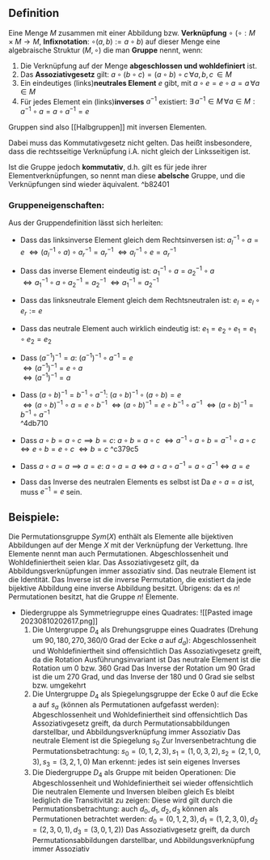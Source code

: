 ## Definition
Eine Menge $M$ zusammen mit einer Abbildung bzw. **Verknüpfung** $\circ$ ($\circ : M \times M \rightarrow M$, **Infixnotation**: $\circ(a, b) := a \circ b$) auf dieser Menge eine algebraische Struktur $(M, \circ)$ die man **Gruppe** nennt, wenn:
1. Die Verknüpfung auf der Menge **abgeschlossen und wohldefiniert** ist.
2. Das **Assoziativgesetz** gilt: $a \circ (b \circ c) = (a \circ b) \circ c \,  \forall a,b,c \, \in M$ 
3. Ein eindeutiges (links)**neutrales Element** $e$  gibt, mit $a \circ e = e \circ a = a \, \forall a \in M$
4. Für jedes Element ein (links)**inverses** $a^{-1}$ existiert: $\exists \, a^{-1} \in M \, \forall a \in M:  a^{-1} \circ a = a \circ a^{-1}= e$

Gruppen sind also [[Halbgruppen]] mit inversen Elementen.

Dabei muss das Kommutativgesetz nicht gelten. Das heißt insbesondere, dass die rechtsseitige Verknüpfung i.A. nicht gleich der Linksseitigen ist. 

Ist die Gruppe jedoch **kommutativ**, d.h. gilt es für jede ihrer Elementverknüpfungen, so nennt man diese **abelsche** Gruppe, und die Verknüpfungen sind wieder äquivalent. ^b82401
### Gruppeneigenschaften:
Aus der Gruppendefinition lässt sich herleiten:
- Dass das linksinverse Element gleich dem Rechtsinversen ist:
$a_l^{-1} \circ a = e$
$\Leftrightarrow (a_l^{-1} \circ a) \circ a_r^{-1} = a_r^{-1}$
$\Leftrightarrow a_l^{-1} \circ e = a_r^{-1}$    

- Dass das inverse Element eindeutig ist:
$a_1^{-1} \circ a = a_2^{-1} \circ a$        
$\Leftrightarrow a_1^{-1} \circ a \circ a_2^{-1} = a_2^{-1}$ 
$\Leftrightarrow a_1^{-1} = a_2^{-1}$               

- Dass das linksneutrale Element gleich dem Rechtsneutralen ist:
$e_l = e_l \circ e_r := e$

- Dass das neutrale Element auch wirklich eindeutig ist:
$e_1 = e_2 \circ e_1 = e_1 \circ e_2 = e_2$

- Dass $(a^{-1})^{-1} = a$:
$(a^{-1})^{-1} \circ a^{-1} = e$    
$\Leftrightarrow (a^{-1})^{-1} = e \circ a$   
$\Leftrightarrow (a^{-1})^{-1} = a$        

- Dass $(a \circ b)^{-1} = b^{-1} \circ a^{-1}$:
$(a \circ b)^{-1} \circ (a \circ b) = e$   
$\Leftrightarrow (a \circ b)^{-1} \circ a = e \circ b^{-1}$ 
$\Leftrightarrow (a \circ b)^{-1} = e \circ b^{-1} \circ a^{-1}$ 
$\Leftrightarrow (a \circ b)^{-1} = b^{-1} \circ a^{-1}$   
 ^4db710
- Dass $a \circ b = a \circ c \implies b = c$:
$a \circ b = a \circ c$
$\Leftrightarrow a^{-1} \circ a \circ b = a^{-1} \circ a \circ c$
$\Leftrightarrow e \circ b = e \circ c$
$\Leftrightarrow b = c$  ^c379c5

- Dass $a \circ a = a \implies a = e$:
	$a \circ a = a \Leftrightarrow a \circ a \circ a^{-1} = a \circ a^{-1} \Leftrightarrow a = e$ 

- Dass das Inverse des neutralen Elements es selbst ist
	Da $e \circ a = a$ ist, muss $e^{-1} = e$ sein. 
## Beispiele:
Die Permutationsgruppe $Sym(X)$  enthält als Elemente alle bijektiven Abbildungen auf der Menge $X$ mit der Verknüpfung der Verkettung. Ihre Elemente nennt man auch Permutationen.
	Abgeschlossenheit und Wohldefiniertheit seien klar.
	Das Assoziativgesetz gilt, da Abbildungsverknüpfungen immer assoziativ sind.
	Das neutrale Element ist die Identität.
	Das Inverse ist die inverse Permutation, die existiert da jede bijektive Abbildung eine inverse Abbildung besitzt.
	Übrigens: da es $n!$ Permutationen besitzt, hat die Gruppe $n!$ Elemente.

- Diedergruppe als Symmetriegruppe eines Quadrates:
	![[Pasted image 20230810202617.png]]
	1. Die Untergruppe $D_4$  als Drehungsgruppe eines Quadrates (Drehung um $90, 180, 270, 360/0$ Grad der Ecke $a$ auf $d_a$):
		Abgeschlossenheit und Wohldefiniertheit sind offensichtlich
		Das Assoziativgesetz greift, da die Rotation Ausführungsinvariant ist
		Das neutrale Element ist die Rotation um $0$ bzw. $360$ Grad
		Das Inverse der Rotation um $90$ Grad ist die um $270$ Grad, und das Inverse der $180$ und $0$ Grad sie selbst bzw. umgekehrt
	2. Die Untergruppe $D_4$ als Spiegelungsgruppe der Ecke 0 auf die Ecke a auf $s_a$ (können als Permutationen aufgefasst werden):
		Abgeschlossenheit und Wohldefiniertheit sind offensichtlich
		Das Assoziativgesetz greift, da durch Permutationsabbildungen darstellbar, und Abbildungsverknüpfung immer Assoziativ
		Das neutrale Element ist die Spiegelung $s_0$
		Zur Inversenbetrachtung die Permutationsbetrachtung: $s_0 = (0, 1, 2, 3), s_1 = (1, 0, 3, 2), s_2 = (2, 1, 0, 3), s_3 = (3, 2, 1, 0)$
		Man erkennt: jedes ist sein eigenes Inverses
	3. Die Diedergruppe $D_4$ als Gruppe mit beiden Operationen:
		Die Abgeschlossenheit und Wohldefiniertheit sei wieder offensichtlich
		Die neutralen Elemente und Inversen bleiben gleich
		Es bleibt lediglich die Transitivität zu zeigen:
		Diese wird gilt durch die Permutationsbetrachtung: auch $d_0, d_1, d_2, d_3$ können als Permutationen betrachtet werden:
		$d_0 = (0, 1, 2, 3), d_1 = (1, 2, 3, 0), d_2 = (2, 3, 0, 1), d_3 = (3, 0, 1, 2))$
		Das Assoziativgesetz greift, da durch Permutationsabbildungen darstellbar, und Abbildungsverknüpfung immer Assoziativ



